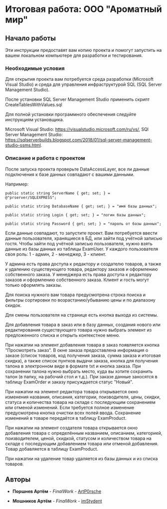 # Итоговая работа: ООО "Ароматный мир"

## Начало работы

Эти инструкции предоставят вам копию проекта и помогут запустить на вашем локальном компьютере для разработки и тестирования.

### Необходимые условия

Для открытия проекта вам потребуется среда разработки (Microsoft Visual Studio) и среда для управления инфраструктурой SQL (SQL Server Management Studio).

После установки SQL Server Management Studio применить скрипт CreateTablesWithValues.sql

Для полной установки программного обеспечения следуйте инструкциям установщика.

Microsoft Visual Studio: https://visualstudio.microsoft.com/ru/vs/,
SQl Server Management Studio: https://sqlserverbuilds.blogspot.com/2018/01/sql-server-management-studio-ssms.html.

### Описание и работа с проектом

После запуска проекта проверьте DataAccessLayer, все ли данные подключения к базе данных совпадают с вашими данными.

Например:

```
public static string ServerName { get; set; } = @"prserver/SQLEXPRESS";

public static string DatabaseName { get; set; } = "имя базы данных";

public static string Login { get; set; } = "логин базы данных";

public static string Password { get; set; } = "пароль от базы данных";
```

Если данные совпадают, то запустите проект. Вам потребуется ввести данные пользователя, хранящиеся в БД, или зайти под учётной записью гостя. 
Чтобы зайти под учётной записью пользователя, нужно взять данные из базы данных из таблицы ExamUser. 
У каждого пользователя своя роль: 1 - админ, 2 - менеджер, 3 - клиент.

У админа есть права доступа к редактору и создателю товаров, а также к удалению существующего товара, редактору заказов и оформлению собственного заказа.
У менеджера есть права доступа к редактору заказов и оформлению собственного заказа.
Клиент и гость могут только оформлять заказы.

Для поиска нужного вам товара предусмотрена строка поиска и фильтры сортировки по возрастанию/убыванию цены и по диапазону скидок.

Для смены пользователя на странице есть кнопка выхода из системы.

Для добавления товара в заказ или в базу данных, создания нового или редактирования существующего товара нужно выбрать элемент из предложенного списка и открыть контекстное меню.

При нажатии на элемент добавления товара в заказ появляется кнопка "Просмотреть заказ". В окне заказа предоставлена информация о заказе (список товаров, код получения заказа, сумма заказа и итоговая скидка), а также список пунтков выдачи заказа, кнопка для получения талона в электронном виде в формате txt и кнопка заказа.
При сохранении талона нужно выбрать место, куда вы хотите сохранить талон (в папку, на рабочий стол и т.д.). При заказе данные заносятся в таблицу ExamOrder и заказу присуждается статус "Новый".

При нажатии на элемент редактора товара открывается окно изменения названия, описания, категории, поизводителя, цены, скидки, статуса и количества товара на складе с последующим сохранением или отменой изменений. Если требуется полное изменение предусмотрена кнопка очистки всех полей ввода. Сохранение изменений в товаре передаётся в таблицу ExamProduct.

При нажатии на элемент создателя товара открывается окно добавления товара с определённым названием, описанием, категорией, поизводителем, ценой, скидкой, статусом и количеством товара на складе с последующим добавлением товара или отменой добавления. Товар добавляется в таблицу ExamProduct.

При нажатии на удаление товар удаляется из базы данных и из списка товаров.

## Авторы

* **Поршнев Артём** - *FinalWork* - [ArtP0rsche](https://github.com/ArtP0rsche)

* **Мошников Артём** - *FinalWork* - [imStydent](https://github.com/imStydent)
